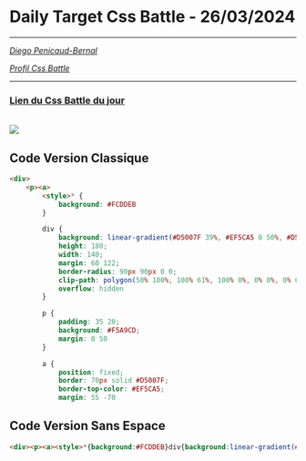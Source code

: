 # Daily Target Css Battle - 26/03/2024

<hr>

[<em>Diego Penicaud-Bernal</em>](https://github.com/Diego-PB)

[<em>Profil Css Battle</em>](https://cssbattle.dev/player/diegopb)

<hr>

### [Lien du Css Battle du jour](https://cssbattle.dev/play/Oa4ha6FmXglgYmPne9iX)

<br>
<img src="https://firebasestorage.googleapis.com/v0/b/cssbattleapp.appspot.com/o/user%2Fummd3POvEDfFyeFvVdOMG3OOrwE2%2Ftargets%2Ftarget_qZxD6q3@2x.png?alt=media">

## Code Version Classique

```html
<div>
    <p><a>
        <style>* {
            background: #FCDDEB
        }

        div {
            background: linear-gradient(#D5007F 39%, #EF5CA5 0 50%, #D5007F 0);
            height: 180;
            width: 140;
            margin: 60 122;
            border-radius: 90px 90px 0 0;
            clip-path: polygon(50% 100%, 100% 61%, 100% 0%, 0% 0%, 0% 61%);
            overflow: hidden
        }

        p {
            padding: 35 20;
            background: #F5A9CD;
            margin: 0 50
        }

        a {
            position: fixed;
            border: 70px solid #D5007F;
            border-top-color: #EF5CA5;
            margin: 55 -70
```

## Code Version Sans Espace

```html
<div><p><a><style>*{background:#FCDDEB}div{background:linear-gradient(#D5007F 39%,#EF5CA5 0 50%,#D5007F 0);height:180;width:140;margin:60 122;border-radius:90px 90px 0 0;clip-path: polygon(50%100%, 100% 61%, 100%0%, 0%0%,0%61%);overflow:hidden}p{padding:35 20;background:#F5A9CD;margin:0 50}a{position:fixed;border:70px solid#D5007F;border-top-color:#EF5CA5;margin:55-70
```